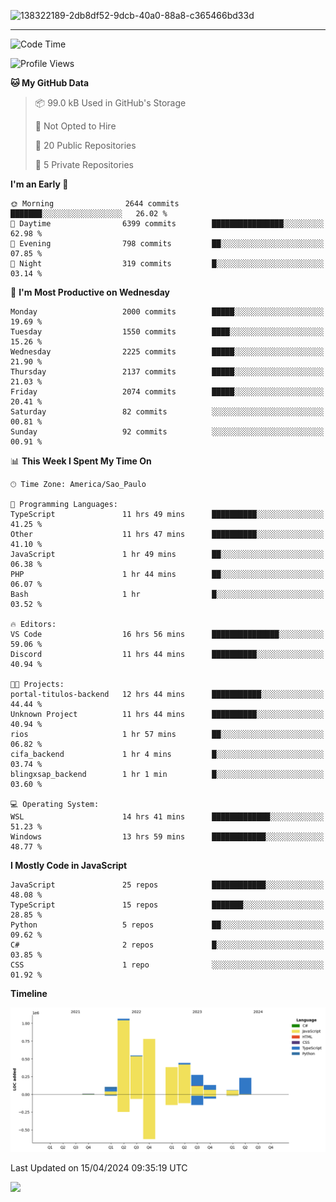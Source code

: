 
![138322189-2db8df52-9dcb-40a0-88a8-c365466bd33d](https://user-images.githubusercontent.com/89656623/214648213-d698ffe7-0c15-4728-8ac0-3e241011cc78.gif)

---

<!--START_SECTION:waka-->
![Code Time](http://img.shields.io/badge/Code%20Time-29%20hrs%2045%20mins-blue)

![Profile Views](http://img.shields.io/badge/Profile%20Views-11-blue)

**🐱 My GitHub Data** 

> 📦 99.0 kB Used in GitHub's Storage 
 > 
> 🚫 Not Opted to Hire
 > 
> 📜 20 Public Repositories 
 > 
> 🔑 5 Private Repositories 
 > 
**I'm an Early 🐤** 

```text
🌞 Morning                2644 commits        ███████░░░░░░░░░░░░░░░░░░   26.02 % 
🌆 Daytime                6399 commits        ████████████████░░░░░░░░░   62.98 % 
🌃 Evening                798 commits         ██░░░░░░░░░░░░░░░░░░░░░░░   07.85 % 
🌙 Night                  319 commits         █░░░░░░░░░░░░░░░░░░░░░░░░   03.14 % 
```
📅 **I'm Most Productive on Wednesday** 

```text
Monday                   2000 commits        █████░░░░░░░░░░░░░░░░░░░░   19.69 % 
Tuesday                  1550 commits        ████░░░░░░░░░░░░░░░░░░░░░   15.26 % 
Wednesday                2225 commits        █████░░░░░░░░░░░░░░░░░░░░   21.90 % 
Thursday                 2137 commits        █████░░░░░░░░░░░░░░░░░░░░   21.03 % 
Friday                   2074 commits        █████░░░░░░░░░░░░░░░░░░░░   20.41 % 
Saturday                 82 commits          ░░░░░░░░░░░░░░░░░░░░░░░░░   00.81 % 
Sunday                   92 commits          ░░░░░░░░░░░░░░░░░░░░░░░░░   00.91 % 
```


📊 **This Week I Spent My Time On** 

```text
🕑︎ Time Zone: America/Sao_Paulo

💬 Programming Languages: 
TypeScript               11 hrs 49 mins      ██████████░░░░░░░░░░░░░░░   41.25 % 
Other                    11 hrs 47 mins      ██████████░░░░░░░░░░░░░░░   41.10 % 
JavaScript               1 hr 49 mins        ██░░░░░░░░░░░░░░░░░░░░░░░   06.38 % 
PHP                      1 hr 44 mins        ██░░░░░░░░░░░░░░░░░░░░░░░   06.07 % 
Bash                     1 hr                █░░░░░░░░░░░░░░░░░░░░░░░░   03.52 % 

🔥 Editors: 
VS Code                  16 hrs 56 mins      ███████████████░░░░░░░░░░   59.06 % 
Discord                  11 hrs 44 mins      ██████████░░░░░░░░░░░░░░░   40.94 % 

🐱‍💻 Projects: 
portal-titulos-backend   12 hrs 44 mins      ███████████░░░░░░░░░░░░░░   44.44 % 
Unknown Project          11 hrs 44 mins      ██████████░░░░░░░░░░░░░░░   40.94 % 
rios                     1 hr 57 mins        ██░░░░░░░░░░░░░░░░░░░░░░░   06.82 % 
cifa_backend             1 hr 4 mins         █░░░░░░░░░░░░░░░░░░░░░░░░   03.74 % 
blingxsap_backend        1 hr 1 min          █░░░░░░░░░░░░░░░░░░░░░░░░   03.60 % 

💻 Operating System: 
WSL                      14 hrs 41 mins      █████████████░░░░░░░░░░░░   51.23 % 
Windows                  13 hrs 59 mins      ████████████░░░░░░░░░░░░░   48.77 % 
```

**I Mostly Code in JavaScript** 

```text
JavaScript               25 repos            ████████████░░░░░░░░░░░░░   48.08 % 
TypeScript               15 repos            ███████░░░░░░░░░░░░░░░░░░   28.85 % 
Python                   5 repos             ██░░░░░░░░░░░░░░░░░░░░░░░   09.62 % 
C#                       2 repos             █░░░░░░░░░░░░░░░░░░░░░░░░   03.85 % 
CSS                      1 repo              ░░░░░░░░░░░░░░░░░░░░░░░░░   01.92 % 
```



**Timeline**

![Lines of Code chart](https://raw.githubusercontent.com/NatanB4/NatanB4/main/assets/bar_graph.png)


 Last Updated on 15/04/2024 09:35:19 UTC
<!--END_SECTION:waka-->
    
  <a href="mailto:natanbarbosa027@gmail.com"><img src="https://img.shields.io/badge/Gmail-D14836?style=for-the-badge&logo=gmail&logoColor=white" target="_blank"></a>

